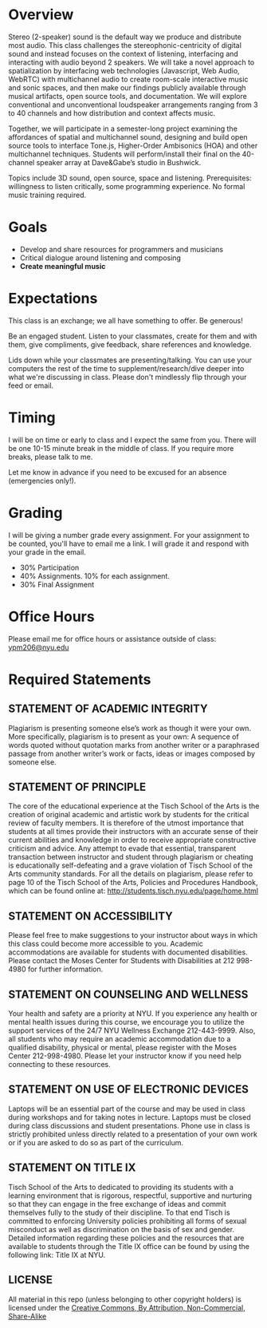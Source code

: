 # Overview

Stereo (2-speaker) sound is the default way we produce and distribute most audio. This class challenges the stereophonic-centricity of digital sound and instead focuses on the context of listening, interfacing and interacting with audio beyond 2 speakers. We will take a novel approach to spatialization by interfacing web technologies (Javascript, Web Audio, WebRTC) with multichannel audio to create room-scale interactive music and sonic spaces, and then make our findings publicly available through musical artifacts, open source tools, and documentation. We will explore conventional and unconventional loudspeaker arrangements ranging from 3 to 40 channels and how distribution and context affects music.

Together, we will participate in a semester-long project examining the affordances of spatial and multichannel sound, designing and build open source tools to interface Tone.js, Higher-Order Ambisonics (HOA) and other multichannel techniques. Students will perform/install their final on the 40-channel speaker array at Dave&Gabe’s studio in Bushwick.

Topics include 3D sound, open source, space and listening. Prerequisites: willingness to listen critically, some programming experience. No formal music training required.

# Goals

* Develop and share resources for programmers and musicians
* Critical dialogue around listening and composing
* **Create meaningful music**

# Expectations

This class is an exchange; we all have something to offer. Be generous!

Be an engaged student. Listen to your classmates, create for them and with them, give compliments, give feedback, share references and knowledge.

Lids down while your classmates are presenting/talking. You can use your computers the rest of the time to supplement/research/dive deeper into what we're discussing in class. Please don't mindlessly flip through your feed or email.

# Timing

I will be on time or early to class and I expect the same from you. There will be one 10-15 minute break in the middle of class. If you require more breaks, please talk to me.

Let me know in advance if you need to be excused for an absence (emergencies only!).

# Grading

I will be giving a number grade every assignment. For your assignment to be counted, you'll have to email me a link. I will grade it and respond with your grade in the email. 

* 30% Participation
* 40% Assignments. 10% for each assignment. 
* 30% Final Assignment

# Office Hours

Please email me for office hours or assistance outside of class: ypm206@nyu.edu

# Required Statements

## STATEMENT OF ACADEMIC INTEGRITY

Plagiarism is presenting someone else’s work as though it were your own. More specifically, plagiarism is to present as your own: A sequence of words quoted without quotation marks from another writer or a paraphrased passage from another writer’s work or facts, ideas or images composed by someone else.

## STATEMENT OF PRINCIPLE

The core of the educational experience at the Tisch School of the Arts is the creation of original academic and artistic work by students for the critical review of faculty members.  It is therefore of the utmost importance that students at all times provide their instructors with an accurate sense of their current abilities and knowledge in order to receive appropriate constructive criticism and advice.  Any attempt to evade that essential, transparent transaction between instructor and student through plagiarism or cheating is educationally self-defeating and a grave violation of Tisch School of the Arts community standards.  For all the details on plagiarism, please refer to page 10 of the Tisch School of the Arts, Policies and Procedures Handbook, which can be found online at: http://students.tisch.nyu.edu/page/home.html

## STATEMENT ON ACCESSIBILITY

Please feel free to make suggestions to your instructor about ways in which this class could become more accessible to you.  Academic accommodations are available for students with documented disabilities. Please contact the Moses Center for Students with Disabilities at 212 998-4980 for further information.

## STATEMENT ON COUNSELING AND WELLNESS

Your health and safety are a priority at NYU. If you experience any health or mental health issues during this course, we encourage you to utilize the support services of the 24/7 NYU Wellness Exchange 212-443-9999. Also, all students who may require an academic accommodation due to a qualified disability, physical or mental, please register with the Moses Center 212-998-4980. Please let your instructor know if you need help connecting to these resources.

## STATEMENT ON USE OF ELECTRONIC DEVICES

Laptops will be an essential part of the course and may be used in class during workshops and for taking notes in lecture. Laptops must be closed during class discussions and student presentations.  Phone use in class is strictly prohibited unless directly related to a presentation of your own work or if you are asked to do so as part of the curriculum.

## STATEMENT ON TITLE IX

Tisch School of the Arts to dedicated to providing its students with a learning environment that is rigorous, respectful, supportive and nurturing so that they can engage in the free exchange of ideas and commit themselves fully to the study of their discipline. To that end Tisch is committed to enforcing University policies prohibiting all forms of sexual misconduct as well as discrimination on the basis of sex and gender.  Detailed information regarding these policies and the resources that are available to students through the Title IX office can be found by using the following link: Title IX at NYU.

## LICENSE

All material in this repo (unless belonging to other copyright holders) is licensed under the [Creative Commons, By Attribution, Non-Commercial, Share-Alike](https://creativecommons.org/licenses/by-nc-sa/4.0/)
